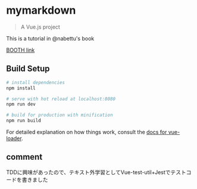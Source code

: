 # mymarkdown

> A Vue.js project

This is a tutorial in @nabettu's book

[BOOTH link](https://booth.pm/ja/items/829853)

## Build Setup

``` bash
# install dependencies
npm install

# serve with hot reload at localhost:8080
npm run dev

# build for production with minification
npm run build
```

For detailed explanation on how things work, consult the [docs for vue-loader](http://vuejs.github.io/vue-loader).

## comment
TDDに興味があったので、テキスト外学習としてVue-test-util+Jestでテストコードを書きました
